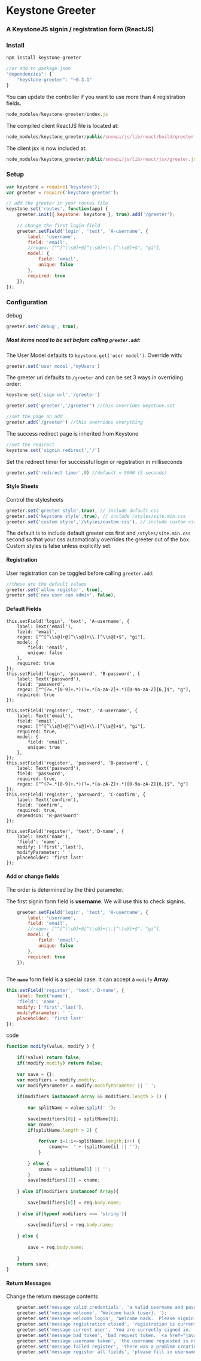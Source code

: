 # Keystone Greeter 
### A KeystoneJS signin / registration form (ReactJS)

### Install

```javascript
npm install keystone-greeter

//or add to package.json
"dependencies": {
	"keystone-greeter": "~0.3.1"
}
```

You can update the controller if you want to use more than 4 registration fields.
```javascript
node_modules/keystone-greeter/index.js
```
The compiled client ReactJS file is located at:
```javascript
node_modules/keystone_greeter/public/snowpi/js/lib/react/build/greeter.js
``` 

The client jsx is now included at:  
```javascript
node_modules/keystone_greeter/public/snowpi/js/lib/react/jsx/greeter.js
``` 

### Setup

```javascript
var keystone = require('keystone');
var greeter = require('keystone-greeter');

// add the greeter in your routes file
keystone.set('routes', function(app) {
	greeter.init({ keystone: keystone }, true).add('/greeter');
	
	// change the first login field
	greeter.setField('login', 'text', 'A-username', {
		label: 'username',
		field: 'email',
		//regex: ["^[^\\s@]+@[^\\s@]+\\.[^\\s@]+$", "gi"],
		model: {
			field: 'email',
			unique: false
		},
		required: true
	});
});


```


### Configuration

debug
```javascript
greeter.set('debug', true);
```

##### Most items need to be set before calling `greeter.add`:

The User Model defaults to `keystone.get('user model')`. Override with:
```javascript
greeter.set('user model','myUsers')
```

The greeter uri defaults to `/greeter` and can be set 3 ways in overriding order:
```javascript
keystone.set('sign url','/greeter') 

greeter.set('greeter','/greeter') //this overrides keystone.set

//set the page on add
greeter.add('/greeter') //this overrides everything
```

The success redirect page is inherited from Keystone
```javascript
//set the redirect 
keystone.set('signin redirect','/')
```
Set the redirect timer for successful login or registration in milliseconds
```javascript
greeter.set('redirect timer',0) //default = 5000 (5 seconds)
```
#### Style Sheets
Control the stylesheets 

```javascript
greeter.set('greeter style',true), // include default css
greeter.set('keystone style',true), // include /styles/site.min.css
greeter.set('custom style','/styles/custom.css'), // include custom css
```
The default is to include default greeter css first and `/styles/site.min.css` second so that your css automatically overrides the greeter out of the box.  Custom styles is false unless explicitly set.

#### Registration


User registration can be toggled before calling `greeter.add`:
```javascript
//these are the default values
greeter.set('allow register', true),
greeter.set('new user can admin', false),

```

#### Default Fields
```
this.setField('login', 'text', 'A-username', {
	label: Text('email'),
	field: 'email',
	regex: ["^[^\\s@]+@[^\\s@]+\\.[^\\s@]+$", "gi"],
	model: {
		field: 'email',
		unique: false
	},
	required: true
});
this.setField('login', 'password', 'B-password', {
	label: Text('password'),
	field: 'password',
	regex: ["^(?=.*[0-9]+.*)(?=.*[a-zA-Z]+.*)[0-9a-zA-Z]{6,}$", "g"],
	required: true
});

this.setField('register', 'text', 'A-username', {
	label: Text('email'),
	field: 'email',
	regex: ["^[^\\s@]+@[^\\s@]+\\.[^\\s@]+$", "gi"],
	required: true,
	model: {
		field: 'email',
		unique: true
	},
});
this.setField('register', 'password', 'B-password', {
	label: Text('password'),
	field: 'password',
	required: true,
	regex: ["^(?=.*[0-9]+.*)(?=.*[a-zA-Z]+.*)[0-9a-zA-Z]{6,}$", "g"]
});
this.setField('register', 'password', 'C-confirm', {
	label: Text('confirm'),
	field: 'confirm',
	required: true,
	dependsOn: 'B-password' 
});

this.setField('register', 'text','D-name', {
	label: Text('name'),
	'field': 'name',
	modify: ['first','last'],
	modifyParameter: ' ',
	placeholder: 'first last'
});
```

#### Add or change fields  
The order is determined by the third parameter.  

The first signin form field is  **username**. We will use this to check signins.
```javascript
	greeter.setField('login', 'text', 'A-username', {
		label: 'username',
		field: 'email',
		//regex: ["^[^\\s@]+@[^\\s@]+\\.[^\\s@]+$", "gi"],
		model: {
			field: 'email',
			unique: false
		},
		required: true
	});
    
```

The **` name `** form field is a special case. 
It can accept a `modify` **Array**:
```javascript
this.setField('register', 'text','D-name', {
	label: Text('name'),
	'field': 'name',
	modify: ['first','last'],
	modifyParameter: ' ',
	placeholder: 'first last'
});
```
code  
```javascript
function modify(value, modify ) {
				
	if(!value) return false;
	if(!modify.modify) return false;
	
	var save = {};									
	var modifiers = modify.modify;
	var modifyParameter = modify.modifyParameter || ' ';
	
	if(modifiers instanceof Array && modifiers.length > 1) {
		
		var splitName = value.split(' ');
												
		save[modifiers[0]] = splitName[0];
		var cname;
		if(splitName.length > 2) {
			
			for(var i=1;i<=splitName.length;i++) {
				cname+=' ' + (splitName[i] || '');
			}
			
		} else {
			cname = splitName[1] || '';
		}
		save[modifiers[1]] = cname;
	
	} else if(modifiers instanceof Array){
		
		save[modifiers[0]] = req.body.name;
		
	} else if(typeof modifiers === 'string'){
		
		save[modifiers] = req.body.name;
		
	} else {
		
		save = req.body.name;
		
	}
	return save;
}
```

#### Return Messages
Change the return message contents
```javascript
	greeter.set('message valid credentials', 'a valid username and password are required');
	greeter.set('message welcome', 'Welcome back {user}. ');
	greeter.set('message welcome login', 'Welcome back.  Please signin');
	greeter.set('message registration closed', 'registration is currently closed');
	greeter.set('message current user', 'You are currently signed in.  Do you want to <a href="/keystone/signout">sign out</a>? ');
	greeter.set('message bad token', 'bad request token.  <a href="javascript:location.reload()">refresh</a>');
	greeter.set('message username taken', 'the username requested is not available');
	greeter.set('message failed register', 'there was a problem creating your new account.');
	greeter.set('message register all fields', 'please fill in username, password and password again...');
```

